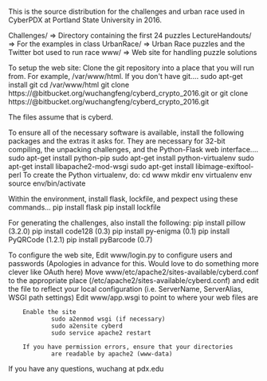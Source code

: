 This is the source distribution for the challenges and urban race used in CyberPDX at Portland State University in 2016.

Challenges/      => Directory containing the first 24 puzzles
LectureHandouts/ => For the examples in class
UrbanRace/       => Urban Race puzzles and the Twitter bot used to run race
www/             => Web site for handling puzzle solutions

To setup the web site:
Clone the git repository into a place that you will run from.  For example,
/var/www/html.  If you don't have git....
        sudo apt-get install git
        cd /var/www/html
        git clone https://<username>@bitbucket.org/wuchangfeng/cyberd_crypto_2016.git
                or
        git clone https://<username>@bitbucket.org/wuchangfeng/cyberd_crypto_2016.git <dirname>

The files assume that <dirname> is cyberd.

To ensure all of the necessary software is available, install the following
packages and the extras it asks for.  They are necessary for 32-bit compiling,
the unpacking challenges, and the Python-Flask web interface....
        sudo apt-get install python-pip
        sudo apt-get install python-virtualenv
        sudo apt-get install libapache2-mod-wsgi
	sudo apt-get install libimage-exiftool-perl
To create the Python virtualenv, do:
        cd www
        mkdir env
        virtualenv env
        source env/bin/activate

Within the environment, install flask, lockfile, and pexpect using
these commands...
        pip install flask
        pip install lockfile

For generating the challenges, also install the following:
	pip install pillow	(3.2.0)
	pip install code128 	(0.3)
	pip install py-enigma	(0.1)
	pip install PyQRCode	(1.2.1)
	pip install pyBarcode	(0.7)

To configure the web site,
        Edit www/login.py to configure users and passwords (Apologies in advance for this.
             Would love to do something more clever like OAuth here)
        Move www/etc/apache2/sites-available/cyberd.conf to the appropriate
                place (/etc/apache2/sites-available/cyberd.conf) and
                edit the file to reflect your local configuration
                (i.e. ServerName, ServerAlias, WSGI path settings)
        Edit www/app.wsgi to point to where your web files are

        Enable the site
                sudo a2enmod wsgi (if necessary)
                sudo a2ensite cyberd
                sudo service apache2 restart

        If you have permission errors, ensure that your directories
                are readable by apache2 (www-data)

If you have any questions, wuchang at pdx.edu
